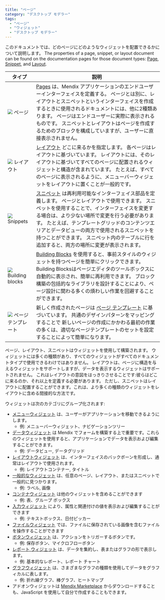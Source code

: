 ```yaml
---
title: "ページ"
category: "デスクトップ モデラー"
tags:
  - "ページ"
  - "ウィジェット"
  - "デスクトップ モデラー"
---
```


このドキュメントでは、どのページにどのようなウィジェットを配置できるかについて説明します。 The properties of a page, snippet, or layout document can be found on the documentation pages for those document types: [Page](page), [Snippet](snippet), and [Layout](layout).

| タイプ                                                                              | 説明                                                                                                                                                                                                             |
| -------------------------------------------------------------------------------- | -------------------------------------------------------------------------------------------------------------------------------------------------------------------------------------------------------------- |
| [![](attachments/pages/page-icon.png)](ページ) ページ                                  | [Pages](page) は、Mendix アプリケーションのエンドユーザーインターフェイスを定義する。 ページとは別に、レイアウトとスニペットというインターフェイスを作成するときに使用されるドキュメントには、他に2種類あります。 ページはエンドユーザーに実際に表示されるものです。 スニペットとレイアウトはページを作成するためのブロックを構成していますが、ユーザーに直接表示されません。            |
| [![](attachments/pages/layout-icon.png)](レイアウト) レイアウト                            | [レイアウト](layout) どこに来るかを指定します。 各ページはレイアウトに基づいています。 レイアウトには、そのレイアウトに基づいてすべてのページに配置されるウィジェットと構造が含まれています。 たとえば、すべてのページに表示されるように、メニューバーウィジェットをレイアウトに置くことが一般的です。                                                     |
| [![](attachments/pages/snippet-icon.png)](snippet) Snippets                      | [スニペット](snippet) は再利用可能なインターフェイス部品を定義します。 ページとレイアウトで使用できます。 スニペットを使用することで、インターフェイスを変更する場合は、より少ない場所で変更を行う必要があります。 たとえば、テンプレートグリッドのコンテンツエリアとデータビューの両方で使用されるスニペットを持つことができます。 スニペット内のテーブルに行を追加すると、両方の場所に変更が表示されます。 |
| [![](attachments/pages/building-block-icon.png)](building-block) Building blocks | [Building Blocks](building-block) を使用すると、事前スタイルのウィジェットを持つページを簡単にクリックできます。 Building Blocksはページエディタのツールボックスに自動的に表示され、簡単に再利用できます。 ブロック構築の包括的なライブラリを設計することにより、ページ設計に関わる多くの煩わしい作業を回避することができます。                      |
| [![](attachments/pages/page-template-icon.png)](page-templates) ページテンプレート        | 新しく作成されたページは [ページ テンプレート](page-templates) に基づいています。 共通のデザインパターンをマッピングすることで 新しいページの作成にかかわる最初の作業の多くは、適切なページテンプレートのセットを設定することによって簡単になります。                                                                         |

ページ、レイアウト、スニペットはウィジェットを使用して構築されます。 ウィジェットには多くの種類があり、すべてのウィジェットがすべてのドキュメントタイプで使用できるわけではありません。 レイアウトは、ページに構造を与えるウィジェットをサポートしますが、データを表示するウィジェットはサポートされません。 これはレイアウトの意図をはっきりさせることです:彼らはどこに来るのか、それ以上を定義する必要があります。 ただし、スニペットはレイアウトに配置することができます。これは、より多くの種類のウィジェットをレイアウトに含める間接的な方法です。

ウィジェットは次のカテゴリにグループ化されます:

* [メニューウィジェット](menu-widgets) は、ユーザーがアプリケーションを移動できるようにします。
    * 例: メニューバーウィジェット、ナビゲーションツリー
* [データウィジェット](data-widgets) は Mendix でフォームを構築する上で重要です。これらのウィジェットを使用すると、アプリケーションでデータを表示および編集することができます。
    * 例: データビュー, データグリッド
* [レイアウトウィジェット](layout-widgets) は、インターフェイスのバックボーンを形成し、通常はレイアウトで使用されます。
    * 例: レイアウトコンテナー, タイトル
* [一般的なウィジェット](common-widgets) は、任意のページ、レイアウト、またはスニペットで一般的に見つかります。
    * 例: ラベル, 画像
* [コンテナウィジェット](container-widgets) は他のウィジェットを含めることができます
    * 例: 表、グループ ボックス
* [入力ウィジェット](input-widgets) により、属性と関連付けの値を表示および編集することができます
    * 例: テキストボックス、日付ピッカー
* [ファイルウィジェット](file-widgets) では、ファイルに保存されている画像を含むファイルを操作することができます
* [ボタンウィジェット](button-widgets) は、アクションをトリガーするボタンです。
    * 例: 保存ボタン、マイクロフローボタン
* [レポート ウィジェット](report-widgets) は、データを集約し、表またはグラフの形で表示します。
    * 例: 基本的なレポート、レポート チャート
* [グラフウィジェット](chart-widgets) は、さまざまなグラフの種類を使用してデータをグラフィカルに表します。
    * 例: 折れ線グラフ、棒グラフ、ヒートマップ
* アドオンウィジェットは [Mendix Marketplace](https://marketplace.mendix.com/) からダウンロードすることも、JavaScript を使用して自分で作成することもできます。

